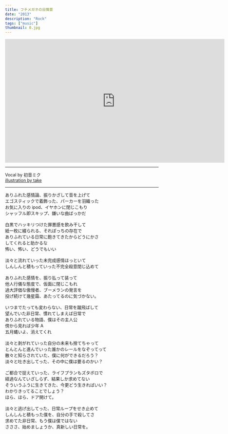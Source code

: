 ```yaml
---
title: フチメガネの日情景
date: "2013"
description: "Rock"
tags: ["music"]
thumbnail: 0.jpg
---
```


<iframe width="720" height="405" src="https://www.youtube.com/embed/WxImXHxoJEw" frameborder="0" allow="accelerometer; autoplay; clipboard-write; encrypted-media; gyroscope; picture-in-picture" allowfullscreen></iframe>

---

Vocal by 初音ミク<br>
[illustration by take](https://twitter.com/kupipopipo)<br>

---

ありふれた感情論、振りかざして音を上げて<br>
エゴスティックで着飾った、パーカーを羽織った<br>
お気に入りの ipod、イヤホンに閉じこもり<br>
シャッフル即スキップ、嫌いな曲ばっかだ<br>
<br>
白黒でハッキリつけた罪悪感を飲み干して<br>
紙一枚に綴られる、それぽっちの存在で<br>
ありふれている日常に飽きてきたからどうにかさ<br>
してくれると助かるな<br>
怖い、怖い、どうでもいい<br>
<br>
淡々と流れていった未完成感情ほっといて<br>
しんしんと積もっていった不完全殺意閉じ込めて<br>
<br>
ありふれた感情を、振り払って装って<br>
他人行儀な態度で、仮面に閉じこもれ<br>
過大評価な傲慢者、ブーメランの発言を<br>
投げ続けて幾星霜、あたってるのに気づかない。<br>
<br>
いつまでたっても変わらない、日常を蹴飛ばして<br>
望んでいた非日常、慣れてしまえば日常で<br>
ありふれている物語、僕はその主人公<br>
傍から見れば少年 A<br>
五月蝿いよ、消えてくれ<br>
<br>
淡々と剥がれていった自分の未来も捨てちゃって<br>
とんとんと進んでいった誰かのレールをなぞってって<br>
散々と知らされていた、僕に何ができるだろう？<br>
淡々と吐き出してった、その中に僕は要るのかい？<br>
<br>
ご都合で捉えていった、ライフプランもズタボロで<br>
経過なんていざしらず、結果しか求めてない<br>
そういうふうに生きてきた、今更どう生きればいい？<br>
わかりきってることでしょう？<br>
ほら、ほら、ドア開けて。<br>
<br>
淡々と逃げ出してった、日常ループをせき止めて<br>
しんしんと積もった僕を、自分の手で殺してさ<br>
求めてた非日常、もう僕は僕ではない<br>
さささ、始めましょうか、真新しい日常を。<br>
